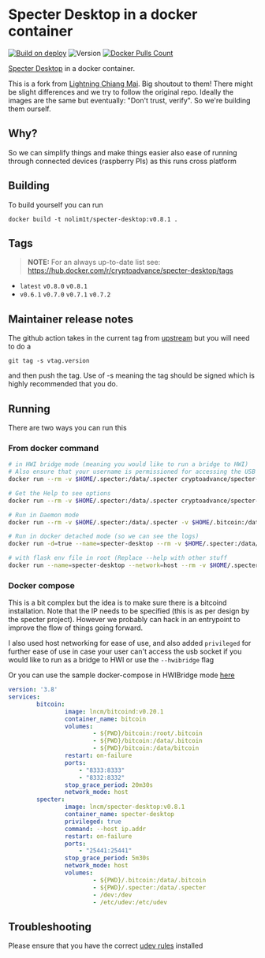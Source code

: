 # Specter Desktop in a docker container

[![Build on deploy](https://github.com/cryptoadvance/docker-specter-desktop/workflows/Docker%20build%20on%20tag/badge.svg)](https://github.com/cryptoadvance/docker-specter-desktop/actions?query=workflow%3A%22Docker+build+on+tag%22)
![Version](https://img.shields.io/github/v/release/cryptoadvance/docker-specter-desktop?sort=semver) 
[![Docker Pulls Count](https://img.shields.io/docker/pulls/cryptoadvance/specter-desktop.svg?style=flat)](https://hub.docker.com/r/cryptoadvance/specter-desktop)

[Specter Desktop](https://github.com/cryptoadvance/specter-desktop) in a docker container.

This is a fork from [Lightning Chiang Mai](https://github.com/lncm/docker-specter-desktop). Big shoutout to them!
There might be slight differences and we try to follow the original repo. Ideally the images are the same but eventually:
"Don't trust, verify". So we're building them ourself.

## Why?

So we can simplify things and make things easier also ease of running through connected devices (raspberry PIs) as this runs cross platform

## Building

To build yourself you can run

```
docker build -t nolim1t/specter-desktop:v0.8.1 . 
```

## Tags

> **NOTE:** For an always up-to-date list see: https://hub.docker.com/r/cryptoadvance/specter-desktop/tags

* `latest` `v0.8.0` `v0.8.1`
* `v0.6.1` `v0.7.0` `v0.7.1` `v0.7.2`

## Maintainer release notes

The github action takes in the current tag from  [upstream](https://github.com/cryptoadvance/specter-desktop/tags)  but you will need to do a

```
git tag -s vtag.version
```

and then push the tag. Use of -s meaning the tag should be signed which is highly recommended that you do.

## Running

There are two ways you can run this

### From docker command

```bash
# in HWI bridge mode (meaning you would like to run a bridge to HWI)
# Also ensure that your username is permissioned for accessing the USB device. (group=plugdev) or use the --privileged switch
docker run --rm -v $HOME/.specter:/data/.specter cryptoadvance/specter-desktop:v0.8.1 --hwibridge

# Get the Help to see options
docker run --rm -v $HOME/.specter:/data/.specter cryptoadvance/specter-desktop:v0.8.1 --help

# Run in Daemon mode
docker run --rm -v $HOME/.specter:/data/.specter -v $HOME/.bitcoin:/data/.bitcoin cryptoadvance/specter-desktop:v0.8.1 --host your.ip.address --daemon

# Run in docker detached mode (so we can see the logs)
docker run -d=true --name=specter-desktop --rm -v $HOME/.specter:/data/.specter -v $HOME/.bitcoin:/data/.bitcoin cryptoadvance/specter-desktop:v0.8.1 --host your.ip.address

# with flask env file in root (Replace --help with other stuff
docker run --name=specter-desktop --network=host --rm -v $HOME/.specter:/data/.specter -v $HOME/.bitcoin:/data/.bitcoin -v $HOME/.flaskenv:/.flaskenv cryptoadvance/specter-desktop:v0.8.1 --help
```

### Docker compose

This is a bit complex but the idea is to make sure there is a bitcoind installation. Note that the IP needs to be specified (this is as per design by the specter project). However we probably can hack in an entrypoint to improve the flow of things going forward. 

I also used host networking for ease of use, and also added ```privileged``` for  further ease of use in case your user can't access the usb socket if you would like to run as a bridge to HWI or use the ```--hwibridge``` flag

Or you can use the sample docker-compose in HWIBridge mode [here](https://github.com/cryptoadvance/docker-specter-desktop/blob/master/docker-compose.yml.hwibridge)

```yaml
version: '3.8'
services:
        bitcoin:
                image: lncm/bitcoind:v0.20.1
                container_name: bitcoin
                volumes:
                        - ${PWD}/bitcoin:/root/.bitcoin
                        - ${PWD}/bitcoin:/data/.bitcoin
                        - ${PWD}/bitcoin:/data/bitcoin
                restart: on-failure
                ports:
                    - "8333:8333"
                    - "8332:8332"
                stop_grace_period: 20m30s
                network_mode: host
        specter:
                image: lncm/specter-desktop:v0.8.1
                container_name: specter-desktop
                privileged: true
                command: --host ip.addr
                restart: on-failure
                ports:
                    - "25441:25441"
                stop_grace_period: 5m30s
                network_mode: host                    
                volumes:
                        - ${PWD}/.bitcoin:/data/.bitcoin
                        - ${PWD}/.specter:/data/.specter
                        - /dev:/dev
                        - /etc/udev:/etc/udev
```

## Troubleshooting

Please ensure that you have the correct [udev rules](https://github.com/cryptoadvance/docker-specter-desktop/blob/master/udevrules.md) installed


